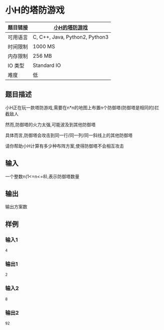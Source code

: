 # 小H的塔防游戏

| 题目链接 | [小H的塔防游戏](http://xmuoj.com/problem/HZY016) |
| --- | --- |
| 可用语言 | C, C++, Java, Python2, Python3 |
| 时间限制 | 1000 MS |
| 内存限制 | 256 MB |
| IO 类型 | Standard IO |
| 难度 | 低 |

## 题目描述

<p>小H正在玩一款塔防游戏,需要在n*n的地图上布置n个防御塔(防御塔是相同的)拦截敌人</p><p>然而,防御塔的火力太强,可能波及到其他防御塔</p><p>具体而言,防御塔会攻击到同一行/同一列/同一斜线上的其他防御塔</p><p>请你帮助小H计算有多少种布阵方案,使得防御塔不会相互攻击</p>

## 输入

<p>一个整数n(1&lt;=n&lt;=8),表示防御塔数量</p>

## 输出

<p>输出方案数</p>

## 样例

### 输入1

```
4
```

### 输出1

```
2
```

### 输入2

```
8
```

### 输出2

```
92
```

